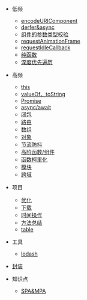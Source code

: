 

- 低频
  - [encodeURIComponent](/src/0007.md)
  - [derfer&async](/src/0017.md)
  - [组件的参数类型校验](/src/0019.md)
  - [requestAnimationFrame](/src/0024.md)
  - [requestIdleCallback](/src/0025.md)
  - [纯函数](/src/0027.md)
  - [深度优先遍历](/src/0030.md)

- 高频
  - [this](/src/0001.md)
  - [valueOf、toString](/src/0100/0120/0014.md)
  - [Promise](/src/0006.md)
  - [async/await](/src/0021.md)
  - [闭包](/src/0022.md)
  - [路由](/src/0012.md)
  - [数组](/src/0013.md)
  - [对象](/src/0016.md)
  - [节流防抖](/src/0015.md)
  - [高阶函数/组件](/src/0018.md)
  - [函数柯里化](/src/0100/0130/0023.md)
  - [模块](/src/0026.md)
  - [跨域](/src/0028.md)
  
- 项目
  - [优化](/src/0029.md)
  - [下载](/src/0002.md)
  - [时间操作](/src/0009.md)
  - [方法总结](/src/0020.md)
  - [table](/src/0031.md)

- 工具
  - [lodash](/src/0010.md)

- [封装](/src/0032.md)

- 知识点
  - [SPA&MPA](/src/0011.md)